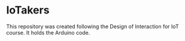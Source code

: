 # IoTakers
This repository was created following the Design of Interaction for IoT course. It holds the Arduino code.

